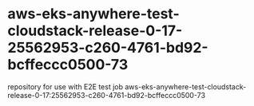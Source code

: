 # aws-eks-anywhere-test-cloudstack-release-0-17-25562953-c260-4761-bd92-bcffeccc0500-73
repository for use with E2E test job aws-eks-anywhere-test-cloudstack-release-0-17:25562953-c260-4761-bd92-bcffeccc0500-73
